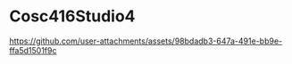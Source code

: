 # Cosc416Studio4
 


https://github.com/user-attachments/assets/98bdadb3-647a-491e-bb9e-ffa5d1501f9c



